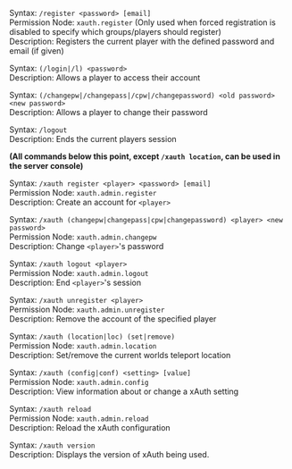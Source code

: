 Syntax: `/register <password> [email]`  
Permission Node: `xauth.register` (Only used when forced registration is disabled to specify which groups/players should register)  
Description: Registers the current player with the defined password and email (if given)

Syntax: `(/login|/l) <password>`  
Description: Allows a player to access their account  

Syntax: `(/changepw|/changepass|/cpw|/changepassword) <old password> <new password>`  
Description: Allows a player to change their password

Syntax: `/logout`  
Description: Ends the current players session

**(All commands below this point, except `/xauth location`, can be used in the server console)**

Syntax: `/xauth register <player> <password> [email]`  
Permission Node: `xauth.admin.register`  
Description: Create an account for `<player>`

Syntax: `/xauth (changepw|changepass|cpw|changepassword) <player> <new password>`  
Permission Node: `xauth.admin.changepw`  
Description: Change `<player>`'s password

Syntax: `/xauth logout <player>`  
Permission Node: `xauth.admin.logout`  
Description: End `<player>`'s session

Syntax: `/xauth unregister <player>`  
Permission Node: `xauth.admin.unregister`  
Description: Remove the account of the specified player

Syntax: `/xauth (location|loc) (set|remove)`  
Permission Node: `xauth.admin.location`  
Description: Set/remove the current worlds teleport location

Syntax: `/xauth (config|conf) <setting> [value]`  
Permission Node: `xauth.admin.config`  
Description: View information about or change a xAuth setting

Syntax: `/xauth reload`  
Permission Node: `xauth.admin.reload`  
Description: Reload the xAuth configuration

Syntax: `/xauth version`  
Description: Displays the version of xAuth being used.